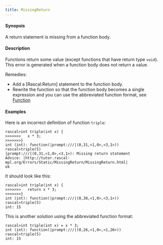 ```yaml
---
title: MissingReturn
---
```


#### Synopsis

A return statement is missing from a function body.

#### Description

Functions return some value (except functions that have return type `void`).
This error is generated when a function body does not return a value.

Remedies:

*  Add a [Rascal:Return] statement to the function body.
*  Rewrite the function so that the function body becomes a single expression and you can use the abbreviated function format, see [Function](../../../../Rascal/Declarations/Function/index.md)

#### Examples

Here is an incorrect definition of function `triple`:

```rascal-shell ,error
rascal>int triple(int x) {
>>>>>>>   x * 3;
>>>>>>>}
int (int): function(|prompt:///|(0,31,<1,0>,<3,1>))
rascal>triple(5)
|prompt:///|(0,31,<1,0>,<3,1>): Missing return statement
Advice: |http://tutor.rascal-mpl.org/Errors/Static/MissingReturn/MissingReturn.html|
ok
```
It should look like this:

```rascal-shell 
rascal>int triple(int x) {
>>>>>>>   return x * 3;
>>>>>>>}
int (int): function(|prompt:///|(0,38,<1,0>,<3,1>))
rascal>triple(5)
int: 15
```
This is another solution using the abbreviated function format:

```rascal-shell 
rascal>int triple(int x) = x * 3;
int (int): function(|prompt:///|(0,26,<1,0>,<1,26>))
rascal>triple(5)
int: 15
```


